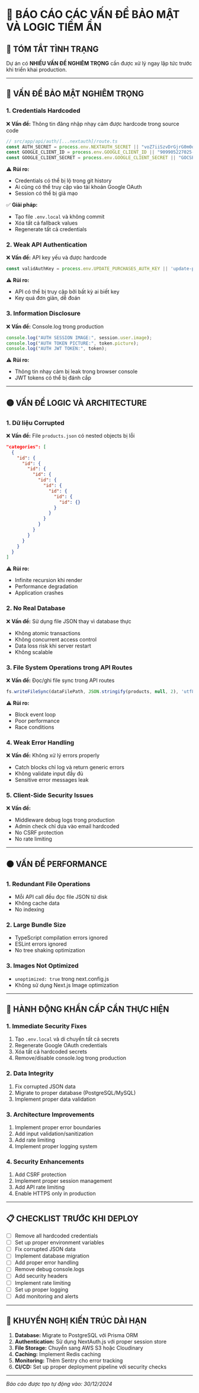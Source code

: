 # 🚨 BÁO CÁO CÁC VẤN ĐỀ BẢO MẬT VÀ LOGIC TIỀM ẨN

## 📌 TÓM TẮT TÌNH TRẠNG
Dự án có **NHIỀU VẤN ĐỀ NGHIÊM TRỌNG** cần được xử lý ngay lập tức trước khi triển khai production.

---

## 🔴 VẤN ĐỀ BẢO MẬT NGHIÊM TRỌNG

### 1. **Credentials Hardcoded**
❌ **Vấn đề:** Thông tin đăng nhập nhạy cảm được hardcode trong source code
```typescript
// src/app/api/auth/[...nextauth]/route.ts
const AUTH_SECRET = process.env.NEXTAUTH_SECRET || "voZ7iiSzvDrGjrG0m0qkkw60XkANsAg9xf/rGiA4bfA=";
const GOOGLE_CLIENT_ID = process.env.GOOGLE_CLIENT_ID || "909905227025-qtk1u8jr6qj93qg9hu99qfrh27rtd2np.apps.googleusercontent.com";
const GOOGLE_CLIENT_SECRET = process.env.GOOGLE_CLIENT_SECRET || "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";
```

⚠️ **Rủi ro:** 
- Credentials có thể bị lộ trong git history
- Ai cũng có thể truy cập vào tài khoản Google OAuth
- Session có thể bị giả mạo

✅ **Giải pháp:**
- Tạo file `.env.local` và không commit
- Xóa tất cả fallback values
- Regenerate tất cả credentials

### 2. **Weak API Authentication**
❌ **Vấn đề:** API key yếu và được hardcode
```typescript
const validAuthKey = process.env.UPDATE_PURCHASES_AUTH_KEY || 'update-purchases-secure-key';
```

⚠️ **Rủi ro:**
- API có thể bị truy cập bởi bất kỳ ai biết key
- Key quá đơn giản, dễ đoán

### 3. **Information Disclosure**
❌ **Vấn đề:** Console.log trong production
```typescript
console.log("AUTH SESSION IMAGE:", session.user.image);
console.log("AUTH TOKEN PICTURE:", token.picture);
console.log("AUTH JWT TOKEN:", token);
```

⚠️ **Rủi ro:**
- Thông tin nhạy cảm bị leak trong browser console
- JWT tokens có thể bị đánh cắp

---

## 🟡 VẤN ĐỀ LOGIC VÀ ARCHITECTURE

### 1. **Dữ liệu Corrupted**
❌ **Vấn đề:** File `products.json` có nested objects bị lỗi
```json
"categories": [
  {
    "id": {
      "id": {
        "id": {
          "id": {
            "id": {
              "id": {
                "id": {
                  "id": {
                    "id": {}
                  }
                }
              }
            }
          }
        }
      }
    }
  }
]
```

⚠️ **Rủi ro:**
- Infinite recursion khi render
- Performance degradation
- Application crashes

### 2. **No Real Database**
❌ **Vấn đề:** Sử dụng file JSON thay vì database thực
- Không atomic transactions
- Không concurrent access control
- Data loss risk khi server restart
- Không scalable

### 3. **File System Operations trong API Routes**
❌ **Vấn đề:** Đọc/ghi file sync trong API routes
```typescript
fs.writeFileSync(dataFilePath, JSON.stringify(products, null, 2), 'utf8');
```

⚠️ **Rủi ro:**
- Block event loop
- Poor performance
- Race conditions

### 4. **Weak Error Handling**
❌ **Vấn đề:** Không xử lý errors properly
- Catch blocks chỉ log và return generic errors
- Không validate input đầy đủ
- Sensitive error messages leak

### 5. **Client-Side Security Issues**
❌ **Vấn đề:** 
- Middleware debug logs trong production
- Admin check chỉ dựa vào email hardcoded
- No CSRF protection
- No rate limiting

---

## 🟠 VẤN ĐỀ PERFORMANCE

### 1. **Redundant File Operations**
- Mỗi API call đều đọc file JSON từ disk
- Không cache data
- No indexing

### 2. **Large Bundle Size**
- TypeScript compilation errors ignored
- ESLint errors ignored  
- No tree shaking optimization

### 3. **Images Not Optimized**
- `unoptimized: true` trong next.config.js
- Không sử dụng Next.js Image optimization

---

## 🔧 HÀNH ĐỘNG KHẨN CẤP CẦN THỰC HIỆN

### 1. **Immediate Security Fixes**
1. Tạo `.env.local` và di chuyển tất cả secrets
2. Regenerate Google OAuth credentials
3. Xóa tất cả hardcoded secrets
4. Remove/disable console.log trong production

### 2. **Data Integrity**
1. Fix corrupted JSON data
2. Migrate to proper database (PostgreSQL/MySQL)
3. Implement proper data validation

### 3. **Architecture Improvements**
1. Implement proper error boundaries
2. Add input validation/sanitization
3. Add rate limiting
4. Implement proper logging system

### 4. **Security Enhancements**
1. Add CSRF protection
2. Implement proper session management
3. Add API rate limiting
4. Enable HTTPS only in production

---

## 📋 CHECKLIST TRƯỚC KHI DEPLOY

- [ ] Remove all hardcoded credentials
- [ ] Set up proper environment variables
- [ ] Fix corrupted JSON data
- [ ] Implement database migration
- [ ] Add proper error handling
- [ ] Remove debug console.logs
- [ ] Add security headers
- [ ] Implement rate limiting
- [ ] Set up proper logging
- [ ] Add monitoring and alerts

---

## 🎯 KHUYẾN NGHỊ KIẾN TRÚC DÀI HẠN

1. **Database:** Migrate to PostgreSQL với Prisma ORM
2. **Authentication:** Sử dụng NextAuth.js với proper session store
3. **File Storage:** Chuyển sang AWS S3 hoặc Cloudinary
4. **Caching:** Implement Redis caching
5. **Monitoring:** Thêm Sentry cho error tracking
6. **CI/CD:** Set up proper deployment pipeline với security checks

---

*Báo cáo được tạo tự động vào: 30/12/2024* 